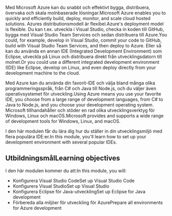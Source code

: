 <span data-ttu-id="a30dc-101">Med Microsoft Azure kan du snabbt och effektivt bygga, distribuera, övervaka och skala molnbaserade lösningar.</span><span class="sxs-lookup"><span data-stu-id="a30dc-101">Microsoft Azure enables you to quickly and efficiently build, deploy, monitor, and scale cloud hosted solutions.</span></span> <span data-ttu-id="a30dc-102">Azures distributionsmodell är flexibel.</span><span class="sxs-lookup"><span data-stu-id="a30dc-102">Azure's deployment model is flexible.</span></span> <span data-ttu-id="a30dc-103">Du kan t.ex. utveckla i Visual Studio, checka in koden till GitHub, bygga med Visual Studio Team Services och sedan distribuera till Azure.</span><span class="sxs-lookup"><span data-stu-id="a30dc-103">You could, for example, develop in Visual Studio, commit your code to GitHub, build with Visual Studio Team Services, and then deploy to Azure.</span></span> <span data-ttu-id="a30dc-104">Eller så kan du använda en annan IDE (Integrated Development Environment) som Eclipse, utveckla på Linux och distribuera direkt från utvecklingsdatorn till molnet.</span><span class="sxs-lookup"><span data-stu-id="a30dc-104">Or you could use a different integrated development environment (IDE) like Eclipse, develop on Linux, and even deploy directly from your development machine to the cloud.</span></span>

<span data-ttu-id="a30dc-105">Med Azure kan du använda din favorit-IDE och välja bland många olika programmeringsspråk, från C# och Java till Node.js, och du väljer även operativsystemet för utveckling.</span><span class="sxs-lookup"><span data-stu-id="a30dc-105">Using Azure means you use your favorite IDE, you choose from a large range of development languages, from C# to Java to Node.js, and you choose your development operating system.</span></span> <span data-ttu-id="a30dc-106">Microsoft tillhandahåller och stöder en rad olika utvecklingsverktyg för Windows, Linux och macOS.</span><span class="sxs-lookup"><span data-stu-id="a30dc-106">Microsoft provides and supports a wide range of development tools for Windows, Linux, and macOS.</span></span> 

<span data-ttu-id="a30dc-107">I den här modulen får du lära dig hur du ställer in din utvecklingsmiljö med flera populära IDE:er.</span><span class="sxs-lookup"><span data-stu-id="a30dc-107">In this module, you'll learn how to set up your development environment with several popular IDEs.</span></span>

## <a name="learning-objectives"></a><span data-ttu-id="a30dc-108">Utbildningsmål</span><span class="sxs-lookup"><span data-stu-id="a30dc-108">Learning objectives</span></span>

<span data-ttu-id="a30dc-109">I den här modulen kommer du att:</span><span class="sxs-lookup"><span data-stu-id="a30dc-109">In this module, you will:</span></span>

- <span data-ttu-id="a30dc-110">Konfigurera Visual Studio Code</span><span class="sxs-lookup"><span data-stu-id="a30dc-110">Set up Visual Studio Code</span></span>
- <span data-ttu-id="a30dc-111">Konfigurera Visual Studio</span><span class="sxs-lookup"><span data-stu-id="a30dc-111">Set up Visual Studio</span></span>
- <span data-ttu-id="a30dc-112">Konfigurera Eclipse för Java-utveckling</span><span class="sxs-lookup"><span data-stu-id="a30dc-112">Set up Eclipse for Java development</span></span>
- <span data-ttu-id="a30dc-113">Förbereda alla miljöer för utveckling för Azure</span><span class="sxs-lookup"><span data-stu-id="a30dc-113">Prepare all environments for Azure development</span></span>
